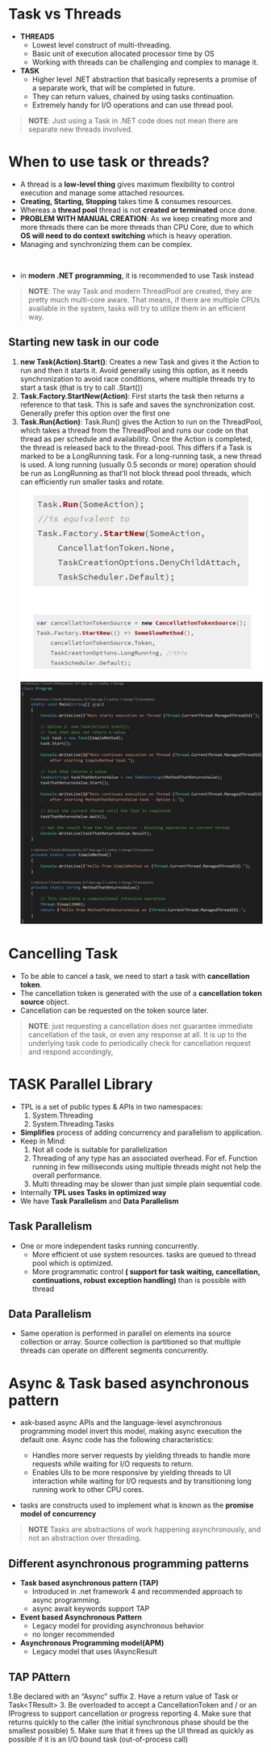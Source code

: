 # Task vs Threads 
* **THREADS**
    * Lowest level construct of multi-threading. 
    * Basic unit of execution allocated processor time by OS 
    * Working with threads can be challenging and complex to manage it. 
* **TASK**
    * Higher level .NET abstraction that basically represents a promise of a separate work, that will be completed in future.
    * They can return values, chained by using tasks continuation. 
    * Extremely handy for I/O operations and can use thread pool. 
> **NOTE**: Just using a Task in .NET code does not mean there are separate new threads involved.

# When to use task or threads? 
* A thread is a **low-level thing** gives maximum flexibility to control execution and manage some attached resources. 
* **Creating, Starting, Stopping** takes time & consumes resources.
* Whereas a **thread pool** thread is not **created or terminated** once done. 
* **PROBLEM WITH MANUAL CREATION**: As we keep creating more and more threads there can be more threads than CPU Core, due to which **OS will need to do context switching** which is heavy operation. 
* Managing and synchronizing them can be complex.

<br/>

* in **modern .NET programming**, it is recommended to use Task instead
> **NOTE**: The way Task and modern ThreadPool are created, they are pretty much multi-core aware. That means, if there are multiple CPUs available in the system, tasks will try to utilize them in an efficient way.

## Starting new task in our code
1. **new Task(Action).Start()**: Creates a new Task and gives it the Action to run and then it starts it. Avoid generally using this option, as it needs synchronization to avoid race conditions, where multiple threads try to start a task (that is try to call .Start())
2. **Task.Factory.StartNew(Action)**: First starts the task then returns a reference to that task. This is safe and saves the synchronization cost. Generally prefer this option over the first one
3. **Task.Run(Action)**: Task.Run() gives the Action to run on the ThreadPool, which takes a thread from the ThreadPool and runs our code on that thread as per schedule and availability. Once the Action is completed, the thread is released back to the thread-pool. This differs if a Task is marked to be a LongRunning task. For a long-running task, a new thread is used. A long running (usually 0.5 seconds or more) operation should be run as LongRunning as that’ll not block thread pool threads, which can efficiently run smaller tasks and rotate.
![img](./img/1630227943755.jfif)
![img](./img/1630228350228.jfif)

# Cancelling Task 
* To be able to cancel a task, we need to start a task with **cancellation token**. 
* The cancellation token is generated with the use of a **cancellation token source** object. 
* Cancellation can be requested on the token source later. 
> **NOTE**: just requesting a cancellation does not guarantee immediate cancellation of the task, or even any response at all. It is up to the underlying task code to periodically check for cancellation request and respond accordingly,

# TASK Parallel Library
* TPL is a set of public types & APIs in two namespaces: 
    1. System.Threading
    2. System.Threading.Tasks
* **Simplifies** process of adding concurrency and parallelism to application. 
* Keep in Mind: 
    1. Not all code is suitable for parallelization
    2. Threading of any type has an associated overhead. For ef. Function running in few milliseconds using multiple threads might not help the overall performance.
    3. Multi threading may be slower than just simple plain sequential code. 
* Internally **TPL uses Tasks in optimized way**
* We have **Task Parallelism** and **Data Parallelism**

## Task Parallelism 
* One or more independent tasks running concurrently. 
    * More efficient ot use system resources. tasks are queued to thread pool which is optimized. 
    * More programmatic control **( support for task waiting, cancellation, continuations, robust exception handling)** than is possible with thread

## Data Parallelism
* Same operation is performed in parallel on elements ina source collection or array. Source collection is partitioned so that multiple threads can operate on different segments concurrently. 

# Async & Task based asynchronous pattern

* ask-based async APIs and the language-level asynchronous programming model invert this model, making async execution the default one. Async code has the following characteristics:
    * Handles more server requests by yielding threads to handle more requests while waiting for I/O requests to return. 
    * Enables UIs to be more responsive by yielding threads to UI interaction while waiting for I/O requests and by transitioning long running work to other CPU cores. 

* tasks are constructs used to implement what is known as the **promise model of concurrency**
> **NOTE** Tasks are abstractions of work happening asynchronously, and not an abstraction over threading.

## Different asynchronous programming patterns
* **Task based asynchronous pattern (TAP)**
    * Introduced in .net framework 4 and recommended approach to async programming. 
    * async await keywords support TAP 
* **Event based Asynchronous Pattern**
    * Legacy model for providing asynchronous behavior
    * no longer recommended
* **Asynchronous Programming model(APM)**
    * Legacy model that uses IAsyncResult 


## TAP PAttern
1.Be declared with an “Async” suffix 
2. Have a return value of Task or Task\<TResult>
3. Be overloaded to accept a CancellationToken and / or an IProgress<T> to support cancellation or progress reporting
4. Make sure that returns quickly to the caller (the initial synchronous phase should be the smallest possible)
5. Make sure that it frees up the UI thread as quickly as possible if it is an I/O bound task (out-of-process call)